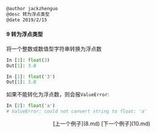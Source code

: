 ```markdown
@author jackzhenguo
@desc 转为浮点类型　
@date 2019/2/15
```
#### 9 转为浮点类型　

将一个整数或数值型字符串转换为浮点数

```python
In [1]: float(3)
Out[1]: 3.0
```

```python
In [1]: float('3')
Out[1]: 3.0
```

如果不能转化为浮点数，则会报`ValueError`:

```python
In [2]: float('a')
# ValueError: could not convert string to float: 'a'
```

<center>[上一个例子](8.md)    [下一个例子](10.md)</center>
